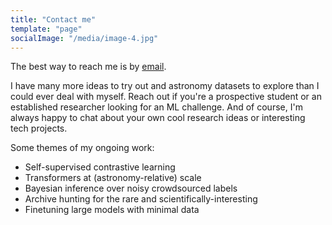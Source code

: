 ```yaml
---
title: "Contact me"
template: "page"
socialImage: "/media/image-4.jpg"
---
```



The best way to reach me is by [email](mailto:m.walmsley@utoronto.ca). 

I have many more ideas to try out and astronomy datasets to explore than I could ever deal with myself.
Reach out if you're a prospective student or an established researcher looking for an ML challenge.
And of course, I'm always happy to chat about your own cool research ideas or interesting tech projects.

Some themes of my ongoing work:
- Self-supervised contrastive learning
- Transformers at (astronomy-relative) scale
- Bayesian inference over noisy crowdsourced labels
- Archive hunting for the rare and scientifically-interesting
- Finetuning large models with minimal data
